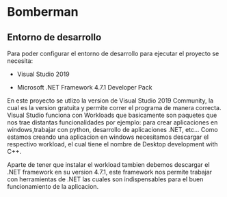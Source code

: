 # Bomberman

## Entorno de desarrollo

Para poder configurar el entorno de desarrollo para ejecutar el proyecto se necesita:

* Visual Studio 2019

* Microsoft .NET Framework 4.7.1 Developer Pack

En este proyecto se utlizo la version de Visual Studio 2019 Community, la cual es la version gratuita y permite correr el programa de manera correcta. Visual Studio funciona con Workloads que basicamente son paquetes que nos trae distantas funcionalidades por ejemplo: para crear aplicaciones en windows,trabajar con python, desarrollo de aplicaciones .NET, etc... Como estamos creando una aplicacion en windows necesitamos descargar el respectivo workload, el cual tiene el nombre de Desktop development with C++.

Aparte de tener que instalar el workload tambien debemos descargar el .NET framework en su version 4.7.1, este framework nos permite trabajar con herramientas de .NET las cuales son indispensables para el buen funcionamiento de la aplicacion.
